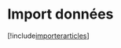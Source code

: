 # Import données

[!include[importerarticles](importdonnees.importerarticles.autogen.md)]

























